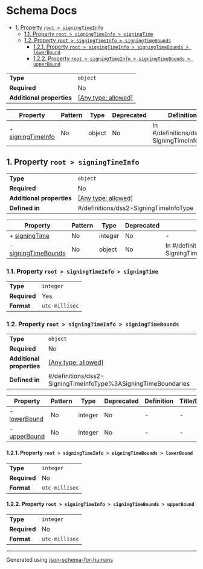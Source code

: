 # Schema Docs

- [1. Property `root > signingTimeInfo`](#signingTimeInfo-496e666f)
  - [1.1. Property `root > signingTimeInfo > signingTime`](#signingTimeInfo_signingTime-54696d65)
  - [1.2. Property `root > signingTimeInfo > signingTimeBounds`](#signingTimeInfo_signingTimeBounds-756e6473)
    - [1.2.1. Property `root > signingTimeInfo > signingTimeBounds > lowerBound`](#signingTimeInfo_signingTimeBounds_lowerBound-6f756e64)
    - [1.2.2. Property `root > signingTimeInfo > signingTimeBounds > upperBound`](#signingTimeInfo_signingTimeBounds_upperBound-6f756e64)

|                           |                                                                           |
| ------------------------- | ------------------------------------------------------------------------- |
| **Type**                  | `object`                                                                  |
| **Required**              | No                                                                        |
| **Additional properties** | [[Any type: allowed]](# "Additional Properties of any type are allowed.") |

| Property                                        | Pattern | Type   | Deprecated | Definition                                | Title/Description |
| ----------------------------------------------- | ------- | ------ | ---------- | ----------------------------------------- | ----------------- |
| - [signingTimeInfo](#signingTimeInfo-496e666f ) | No      | object | No         | In #/definitions/dss2-SigningTimeInfoType | -                 |

## <a name="signingTimeInfo-496e666f"></a>1. Property `root > signingTimeInfo`

|                           |                                                                           |
| ------------------------- | ------------------------------------------------------------------------- |
| **Type**                  | `object`                                                                  |
| **Required**              | No                                                                        |
| **Additional properties** | [[Any type: allowed]](# "Additional Properties of any type are allowed.") |
| **Defined in**            | #/definitions/dss2-SigningTimeInfoType                                    |

| Property                                                            | Pattern | Type    | Deprecated | Definition                                                        | Title/Description |
| ------------------------------------------------------------------- | ------- | ------- | ---------- | ----------------------------------------------------------------- | ----------------- |
| + [signingTime](#signingTimeInfo_signingTime-54696d65 )             | No      | integer | No         | -                                                                 | -                 |
| - [signingTimeBounds](#signingTimeInfo_signingTimeBounds-756e6473 ) | No      | object  | No         | In #/definitions/dss2-SigningTimeInfoType%3ASigningTimeBoundaries | -                 |

### <a name="signingTimeInfo_signingTime-54696d65"></a>1.1. Property `root > signingTimeInfo > signingTime`

|              |                |
| ------------ | -------------- |
| **Type**     | `integer`      |
| **Required** | Yes            |
| **Format**   | `utc-millisec` |

### <a name="signingTimeInfo_signingTimeBounds-756e6473"></a>1.2. Property `root > signingTimeInfo > signingTimeBounds`

|                           |                                                                           |
| ------------------------- | ------------------------------------------------------------------------- |
| **Type**                  | `object`                                                                  |
| **Required**              | No                                                                        |
| **Additional properties** | [[Any type: allowed]](# "Additional Properties of any type are allowed.") |
| **Defined in**            | #/definitions/dss2-SigningTimeInfoType%3ASigningTimeBoundaries            |

| Property                                                                | Pattern | Type    | Deprecated | Definition | Title/Description |
| ----------------------------------------------------------------------- | ------- | ------- | ---------- | ---------- | ----------------- |
| - [lowerBound](#signingTimeInfo_signingTimeBounds_lowerBound-6f756e64 ) | No      | integer | No         | -          | -                 |
| - [upperBound](#signingTimeInfo_signingTimeBounds_upperBound-6f756e64 ) | No      | integer | No         | -          | -                 |

#### <a name="signingTimeInfo_signingTimeBounds_lowerBound-6f756e64"></a>1.2.1. Property `root > signingTimeInfo > signingTimeBounds > lowerBound`

|              |                |
| ------------ | -------------- |
| **Type**     | `integer`      |
| **Required** | No             |
| **Format**   | `utc-millisec` |

#### <a name="signingTimeInfo_signingTimeBounds_upperBound-6f756e64"></a>1.2.2. Property `root > signingTimeInfo > signingTimeBounds > upperBound`

|              |                |
| ------------ | -------------- |
| **Type**     | `integer`      |
| **Required** | No             |
| **Format**   | `utc-millisec` |

----------------------------------------------------------------------------------------------------------------------------
Generated using [json-schema-for-humans](https://github.com/coveooss/json-schema-for-humans)

